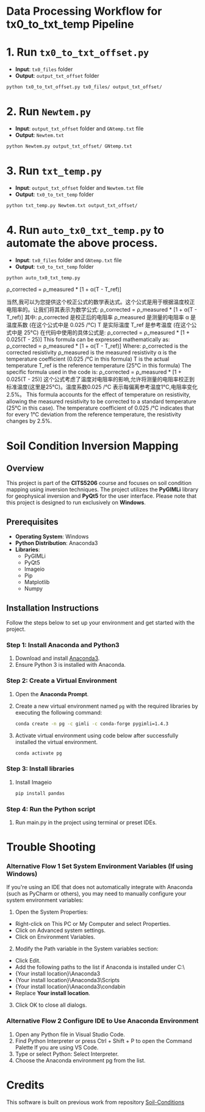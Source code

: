 # Data Processing Workflow for tx0_to_txt_temp Pipeline

# 1. Run ```tx0_to_txt_offset.py```

   - **Input**: `tx0_files` folder
   - **Output**: `output_txt_offset` folder

```bash
python tx0_to_txt_offset.py tx0_files/ output_txt_offset/

```

# 2. Run ```Newtem.py```


   - **Input**: `output_txt_offset` folder and `GNtemp.txt` file
   - **Output**: `Newtem.txt` 

```bash
python Newtem.py output_txt_offset/ GNtemp.txt

```


# 3. Run ```txt_temp.py```

   - **Input**: `output_txt_offset` folder and `Newtem.txt` file
   - **Output**: `tx0_to_txt_temp` folder

```bash
python txt_temp.py Newtem.txt output_txt_offset/ 
```

# 4. Run ```auto_tx0_txt_temp.py``` to automate the above process.

   - **Input**: `tx0_files` folder and  `GNtemp.txt` file
   - **Output**: `tx0_to_txt_temp` folder

```bash
python auto_tx0_txt_temp.py
```


ρ_corrected = ρ_measured * [1 + α(T - T_ref)]

当然,我可以为您提供这个校正公式的数学表达式。这个公式是用于根据温度校正电阻率的。让我们将其表示为数学公式:
ρ_corrected = ρ_measured * [1 + α(T - T_ref)]
其中:
ρ_corrected 是校正后的电阻率
ρ_measured 是测量的电阻率
α 是温度系数 (在这个公式中是 0.025 /°C)
T 是实际温度
T_ref 是参考温度 (在这个公式中是 25°C)
在代码中使用的具体公式是:
ρ_corrected = ρ_measured * [1 + 0.025(T - 25)]
This formula can be expressed mathematically as:
ρ_corrected = ρ_measured * [1 + α(T - T_ref)]
Where:
ρ_corrected is the corrected resistivity
ρ_measured is the measured resistivity
α is the temperature coefficient (0.025 /°C in this formula)
T is the actual temperature
T_ref is the reference temperature (25°C in this formula)
The specific formula used in the code is:
ρ_corrected = ρ_measured * [1 + 0.025(T - 25)]
这个公式考虑了温度对电阻率的影响,允许将测量的电阻率校正到标准温度(这里是25°C)。温度系数0.025 /°C 表示每偏离参考温度1°C,电阻率变化2.5%。
This formula accounts for the effect of temperature on resistivity, allowing the measured resistivity to be corrected to a standard temperature (25°C in this case). The temperature coefficient of 0.025 /°C indicates that for every 1°C deviation from the reference temperature, the resistivity changes by 2.5%.
# Soil Condition Inversion Mapping 

## Overview 

This project is part of the **CITS5206** course and focuses on soil condition mapping using inversion techniques. The project utilizes the **PyGIMLi** library for geophysical inversion and **PyQt5** for the user interface. Please note that this project is designed to run exclusively on **Windows**.

## Prerequisites <!-- This is a subheading -->

- **Operating System**: Windows 
- **Python Distribution**: Anaconda3
- **Libraries**: 
  - PyGIMLi 
  - PyQt5
  - Imageio
  - Pip
  - Matplotlib
  - Numpy

## Installation Instructions 

Follow the steps below to set up your environment and get started with the project.

### Step 1: Install Anaconda and Python3

1. Download and install [Anaconda3](https://www.anaconda.com/products/distribution#download-section). <!-- This is a numbered list -->
2. Ensure Python 3 is installed with Anaconda.

### Step 2: Create a Virtual Environment

1. Open the **Anaconda Prompt**.
2. Create a new virtual environment named `pg` with the required libraries by executing the following command:

   ```bash
   conda create -n pg -c gimli -c conda-forge pygimli=1.4.3
3. Activate virtual environment using code below after successfully installed the virtual environment.
   
    ```bash
   conda activate pg

### Step 3: Install libraries

1. Install Imageio
    ```bash
   pip install pandas
   
### Step 4: Run the Python script

1.  Run main.py in the project using terminal or preset IDEs.

# Trouble Shooting

### Alternative Flow 1 Set System Environment Variables (If using Windows)
If you're using an IDE that does not automatically integrate with Anaconda (such as PyCharm or others), you may need to manually configure your system environment variables:
1. Open the System Properties:
- Right-click on This PC or My Computer and select Properties.
- Click on Advanced system settings.
- Click on Environment Variables.
2. Modify the Path variable in the System variables section:
- Click Edit.
- Add the following paths to the list if Anaconda is installed under C:\
- {Your install location}\Anaconda3
- {Your install location}\Anaconda3\Scripts
- {Your install location}\Anaconda3\condabin
- Replace **Your install location**.
3. Click OK to close all dialogs.

### Alternative Flow 2 Configure IDE to Use Anaconda Environment
1. Open any Python file in Visual Studio Code.
2. Find Python Interpreter or press Ctrl + Shift + P to open the Command Palette If you are using VS Code.
3. Type or select Python: Select Interpreter.
4. Choose the Anaconda environment pg from the list.

# Credits
This software is built on previous work from repository [Soil-Conditions](https://github.com/wintelestr/Soil-Conditions)
